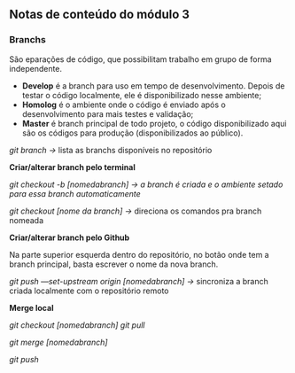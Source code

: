 ## Notas de conteúdo do módulo 3

### Branchs
São eparações de código, que possibilitam trabalho em grupo de forma independente.

- **Develop** é a branch para uso em tempo de desenvolvimento. Depois de testar o código localmente, ele é disponibilizado nesse ambiente;
- **Homolog** é o ambiente onde o código é enviado após o desenvolvimento para mais testes e validação;
- **Master** é branch principal de todo projeto, o código disponibilizado aqui são os códigos para produção (disponibilizados ao público).

*git branch →* lista as branchs disponíveis no repositório

**Criar/alterar branch pelo terminal**

*git checkout -b [nomedabranch] → a branch é criada e o ambiente setado para essa branch automaticamente*

*git checkout [nome da branch] →* direciona os comandos pra branch nomeada

**Criar/alterar branch pelo Github**

Na parte superior esquerda dentro do repositório, no botão onde tem a branch principal, basta escrever o nome da nova branch.

*git push —set-upstream origin [nomedabranch] →* sincroniza a branch criada localmente com o repositório remoto

**Merge local**

*git checkout [nomedabranch]
git pull*

*git merge [nomedabranch]* 

*git push*
